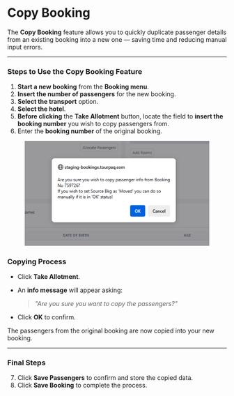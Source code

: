 # Copy Booking

The **Copy Booking** feature allows you to quickly duplicate passenger details from an existing booking into a new one — saving time and reducing manual input errors.

***

### **Steps to Use the Copy Booking Feature**

1. **Start a new booking** from the **Booking menu**.
2. **Insert the number of passengers** for the new booking.
3. **Select the transport** option.
4. **Select the hotel**.
5. **Before clicking** the **Take Allotment** button, locate the field to **insert the booking number** you wish to copy passengers from.
6. Enter the **booking number** of the original booking.

<figure><img src="../../.gitbook/assets/image (7) (1) (1) (1) (1) (1) (1) (1) (1) (1) (1) (1) (1) (1) (1) (1) (1) (1) (1) (1) (1) (1) (1) (1) (1) (1) (1) (1) (1) (1) (1) (1).png" alt=""><figcaption></figcaption></figure>

### **Copying Process**

* Click **Take Allotment**.
*   An **info message** will appear asking:

    > _"Are you sure you want to copy the passengers?"_
* Click **OK** to confirm.

The passengers from the original booking are now copied into your new booking.

***

### **Final Steps**

7. Click **Save Passengers** to confirm and store the copied data.
8. Click **Save Booking** to complete the process.
